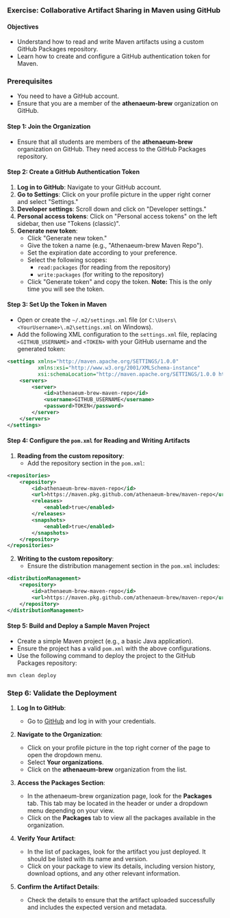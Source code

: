 ### Exercise: Collaborative Artifact Sharing in Maven using GitHub

#### Objectives
- Understand how to read and write Maven artifacts using a custom GitHub Packages repository.
- Learn how to create and configure a GitHub authentication token for Maven.

### Prerequisites
- You need to have a GitHub account.
- Ensure that you are a member of the **athenaeum-brew** organization on GitHub.

#### Step 1: Join the Organization
- Ensure that all students are members of the **athenaeum-brew** organization on GitHub. They need access to the GitHub Packages repository.

#### Step 2: Create a GitHub Authentication Token
1. **Log in to GitHub**: Navigate to your GitHub account.
2. **Go to Settings**: Click on your profile picture in the upper right corner and select "Settings."
3. **Developer settings**: Scroll down and click on "Developer settings."
4. **Personal access tokens**: Click on "Personal access tokens" on the left sidebar, then use "Tokens (classic)".
5. **Generate new token**:
   - Click "Generate new token."
   - Give the token a name (e.g., "Athenaeum-brew Maven Repo").
   - Set the expiration date according to your preference.
   - Select the following scopes:
     - `read:packages` (for reading from the repository)
     - `write:packages` (for writing to the repository)
   - Click "Generate token" and copy the token. **Note:** This is the only time you will see the token.

#### Step 3: Set Up the Token in Maven
- Open or create the `~/.m2/settings.xml` file (or `C:\Users\<YourUsername>\.m2\settings.xml` on Windows).
- Add the following XML configuration to the `settings.xml` file, replacing `<GITHUB_USERNAME>` and `<TOKEN>` with your GitHub username and the generated token:

```xml
<settings xmlns="http://maven.apache.org/SETTINGS/1.0.0"
          xmlns:xsi="http://www.w3.org/2001/XMLSchema-instance"
          xsi:schemaLocation="http://maven.apache.org/SETTINGS/1.0.0 http://maven.apache.org/xsd/settings-1.0.0.xsd">
    <servers>
        <server>
            <id>athenaeum-brew-maven-repo</id>
            <username>GITHUB_USERNAME</username>
            <password>TOKEN</password>
        </server>
    </servers>
</settings>
```

#### Step 4: Configure the `pom.xml` for Reading and Writing Artifacts
1. **Reading from the custom repository**:
   - Add the repository section in the `pom.xml`:

```xml
<repositories>
    <repository>
        <id>athenaeum-brew-maven-repo</id>
        <url>https://maven.pkg.github.com/athenaeum-brew/maven-repo</url>
        <releases>
            <enabled>true</enabled>
        </releases>
        <snapshots>
            <enabled>true</enabled>
        </snapshots>
    </repository>
</repositories>
```

2. **Writing to the custom repository**:
   - Ensure the distribution management section in the `pom.xml` includes:

```xml
<distributionManagement>
    <repository>
        <id>athenaeum-brew-maven-repo</id>
        <url>https://maven.pkg.github.com/athenaeum-brew/maven-repo</url>
    </repository>
</distributionManagement>
```

#### Step 5: Build and Deploy a Sample Maven Project
- Create a simple Maven project (e.g., a basic Java application).
- Ensure the project has a valid `pom.xml` with the above configurations.
- Use the following command to deploy the project to the GitHub Packages repository:

```bash
mvn clean deploy
```

### Step 6: Validate the Deployment

1. **Log In to GitHub**:
   - Go to [GitHub](https://github.com) and log in with your credentials.

2. **Navigate to the Organization**:
   - Click on your profile picture in the top right corner of the page to open the dropdown menu.
   - Select **Your organizations**.
   - Click on the **athenaeum-brew** organization from the list.

3. **Access the Packages Section**:
   - In the athenaeum-brew organization page, look for the **Packages** tab. This tab may be located in the header or under a dropdown menu depending on your view.
   - Click on the **Packages** tab to view all the packages available in the organization.

4. **Verify Your Artifact**:
   - In the list of packages, look for the artifact you just deployed. It should be listed with its name and version.
   - Click on your package to view its details, including version history, download options, and any other relevant information.

5. **Confirm the Artifact Details**:
   - Check the details to ensure that the artifact uploaded successfully and includes the expected version and metadata.

